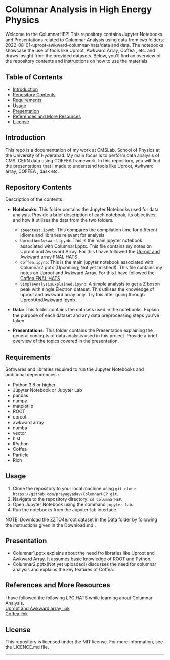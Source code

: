 # Columnar Analysis in High Energy Physics
Welcome to the ColumnarHEP! This repository contains Jupyter Notebooks and Presentations related to Columnar Analysis using data from two folders: 2022-08-01-uproot-awkward-columnar-hats/data and data. The notebooks showcase the use of tools like Uproot, Awkward Array, Coffea , etc. and draws insight from the provided datasets. Below, you'll find an overview of the repository contents and instructions on how to use the materials.

## Table of Contents

- [Introduction](#introduction)
- [Repository Contents](#repository-contents)
- [Requirements](#requirements)
- [Usage](#usage)
- [Presentation](#presentation)
- [References and More Resources](#References-and-More-Resources)
- [License](#license)

## Introduction

This repo is a documentation of my work at CMSLab, School of Physics at the University of Hyderabad. My main focus is to perform data analysis of CMS, CERN data using COFFEA framework. In this repository, you will find the presentations that I made to understand tools like Uproot, Awkward array, COFFEA , dask etc. 

## Repository Contents

Description of the contents :

- **Notebooks:** This folder contains the Jupyter Notebooks used for data analysis. Provide a brief description of each notebook, its objectives, and how it utilizes the data from the two folders.
  - `speedtest.ipynb`: This compares the compilation time for different idioms and libraries relevant for analysis.
  - `UprootAndAwkward.ipynb`: This is the main jupyter notebook associated with Columnar1.pptx. This file contains my notes on Uproot and Awkward Array. For this I have followed the [Uproot and Awkward array FNAL HATS](https://indico.cern.ch/event/1186603//) .
  - `Coffea.ipynb`: This is the main jupyter notebook associated with Columnar2.pptx (Upcoming; Not yet finished!). This file contains my notes on Uproot and Awkward Array. For this I have followed the [Coffea FNAL HATS](https://indico.cern.ch/event/1297678/) .
  - `SimpleAnalysisExplained.ipynb`: A simple analysis to get a Z boson peak with single Electron dataset. This utilises the knowledge of uproot and awkward array only. Try this after going through UprootAndAwkward.ipynb .

- **Data:** This folder contains the datasets used in the notebooks. Explain the purpose of each dataset and any data preprocessing steps you've taken.

- **Presentations:** This folder contains the Presentation explaining the general concepts of data analysis used in this project. Provide a brief overview of the topics covered in the presentation.

## Requirements

Softwares and libraries required to run the Jupyter Notebooks and additional dependencies :

- Python 3.8 or higher
- Jupyter Notebook or Jupyter Lab
- pandas
- numpy
- matplotlib
- ROOT
- uproot
- awkward array
- numba
- vector
- hist
- IPython
- Coffea
- Particle
- Rich


## Usage

1. Clone the repository to your local machine using `git clone https://github.com/prayagyadav/ColumnarHEP.git`.
2. Navigate to the repository directory: `cd ColumnarHEP`.
3. Open Jupyter Notebook using the command `jupyter-lab`.
5. Run the notebooks from the Jupyter-lab interface.

NOTE: Download the ZZTO4e.root dataset in the Data folder by following the instructions given in the Download.md .

## Presentation

- Columnar1.pptx explains about the need fro libraries like Uproot and Awkward Array. It assumes basic knowledge of ROOT and Python.
- Columnar2.pptx(Not yet uploaded!) discusses the need for columnar analysis and explains the key features of Coffea.

## References and More Resources

I have followed the following LPC HATS while learning about Columnar Analysis. <br/>
[Uproot and Awkward array link](https://indico.cern.ch/event/1186603//) <br/>
[Coffea link](https://indico.cern.ch/event/1297678/) <br/>

## License

This repository is licensed under the MIT license. For more information, see the LICENCE.md file.

---
